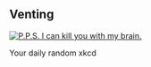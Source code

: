 ## Venting
[![P.P.S. I can kill you with my brain.](https://imgs.xkcd.com/comics/venting.png)](https://xkcd.com/406/ "P.P.S. I can kill you with my brain.")

Your daily random xkcd
